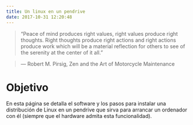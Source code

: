 ```yaml
---
title: Un linux en un pendrive
date: 2017-10-31 12:20:48
---
```


> “Peace of mind produces right values, right values produce right thoughts. Right thoughts produce right actions and right actions produce work which will be a material reflection for others to see of the serenity at the center of it all.”

> ― Robert M. Pirsig, Zen and the Art of Motorcycle Maintenance

# Objetivo

En esta página se detalla el software y los pasos para instalar una distribución de Linux en un pendrive que sirva para arrancar un ordenador con él (siempre que el hardware admita esta funcionalidad).
